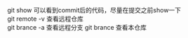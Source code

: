 git show 可以看到commit后的代码，尽量在提交之前show一下  
git remote -v 查看远程仓库  
git brance -a 查看远程分支
git brance 查看本仓库